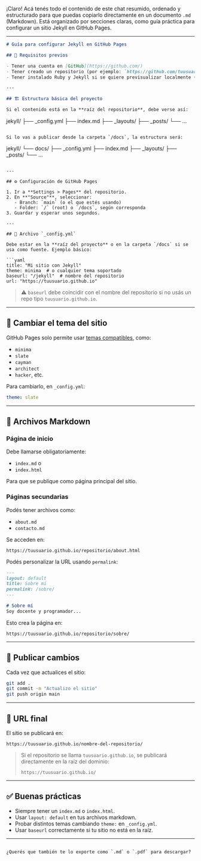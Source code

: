 ¡Claro! Acá tenés todo el contenido de este chat resumido, ordenado y estructurado para que puedas copiarlo directamente en un documento `.md` (Markdown). Está organizado por secciones claras, como guía práctica para configurar un sitio Jekyll en GitHub Pages.

---

```markdown
# Guía para configurar Jekyll en GitHub Pages

## 🧰 Requisitos previos

- Tener una cuenta en [GitHub](https://github.com/)
- Tener creado un repositorio (por ejemplo: `https://github.com/tuusuario/jekyll`)
- Tener instalado Ruby y Jekyll si se quiere previsualizar localmente (opcional)

---

## 🏗️ Estructura básica del proyecto

Si el contenido está en la **raíz del repositorio**, debe verse así:

```
jekyll/
├── _config.yml
├── index.md
├── _layouts/
├── _posts/
└── ...
```

Si lo vas a publicar desde la carpeta `/docs`, la estructura será:

```
jekyll/
└── docs/
    ├── _config.yml
    ├── index.md
    ├── _layouts/
    ├── _posts/
    └── ...
```

---

## ⚙️ Configuración de GitHub Pages

1. Ir a **Settings > Pages** del repositorio.
2. En **"Source"**, seleccionar:
   - Branch: `main` (o el que estés usando)
   - Folder: `/` (root) o `/docs`, según corresponda
3. Guardar y esperar unos segundos.

---

## 🧾 Archivo `_config.yml`

Debe estar en la **raíz del proyecto** o en la carpeta `/docs` si se usa como fuente. Ejemplo básico:

```yaml
title: "Mi sitio con Jekyll"
theme: minima  # o cualquier tema soportado
baseurl: "/jekyll"  # nombre del repositorio
url: "https://tuusuario.github.io"
```

> ⚠️ `baseurl` debe coincidir con el nombre del repositorio si no usás un repo tipo `tuusuario.github.io`.

---

## 🎨 Cambiar el tema del sitio

GitHub Pages solo permite usar [temas compatibles](https://pages.github.com/themes/), como:

- `minima`
- `slate`
- `cayman`
- `architect`
- `hacker`, etc.

Para cambiarlo, en `_config.yml`:

```yaml
theme: slate
```

---

## 📝 Archivos Markdown

### Página de inicio

Debe llamarse obligatoriamente:

- `index.md` o
- `index.html`

Para que se publique como página principal del sitio.

### Páginas secundarias

Podés tener archivos como:

- `about.md`
- `contacto.md`

Se acceden en:

```
https://tuusuario.github.io/repositorio/about.html
```

Podés personalizar la URL usando `permalink`:

```markdown
---
layout: default
title: Sobre mí
permalink: /sobre/
---

# Sobre mí
Soy docente y programador...
```

Esto crea la página en:

```
https://tuusuario.github.io/repositorio/sobre/
```

---

## 🚀 Publicar cambios

Cada vez que actualices el sitio:

```bash
git add .
git commit -m "Actualizo el sitio"
git push origin main
```

---

## 🔗 URL final

El sitio se publicará en:

```
https://tuusuario.github.io/nombre-del-repositorio/
```

> Si el repositorio se llama `tuusuario.github.io`, se publicará directamente en la raíz del dominio:
> ```
> https://tuusuario.github.io/
> ```

---

## ✅ Buenas prácticas

- Siempre tener un `index.md` o `index.html`.
- Usar `layout: default` en tus archivos markdown.
- Probar distintos temas cambiando `theme:` en `_config.yml`.
- Usar `baseurl` correctamente si tu sitio no está en la raíz.

---

```

¿Querés que también te lo exporte como `.md` o `.pdf` para descargar?
